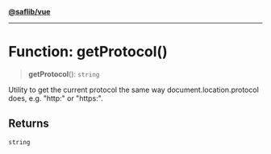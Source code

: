 [**@saflib/vue**](../../../index.md)

***

# Function: getProtocol()

> **getProtocol**(): `string`

Utility to get the current protocol the same way document.location.protocol does, e.g. "http:" or "https:".

## Returns

`string`
